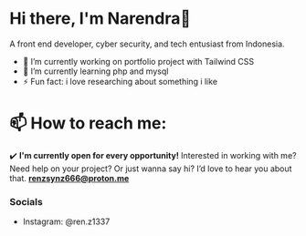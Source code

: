 # Hi there, I'm Narendra👋

A front end developer, cyber security, and tech entusiast from Indonesia.

- 🔭 I’m currently working on portfolio project with Tailwind CSS
- 🌱 I’m currently learning php and mysql
- ⚡ Fun fact: i love researching about something i like

# 📫 How to reach me:
✔️ **I'm currently open for every opportunity!** Interested in working with me? Need help on your project? Or just wanna say hi? I’d love to hear you about that. 
**renzsynz666@proton.me**

### Socials
- Instagram: @ren.z1337
